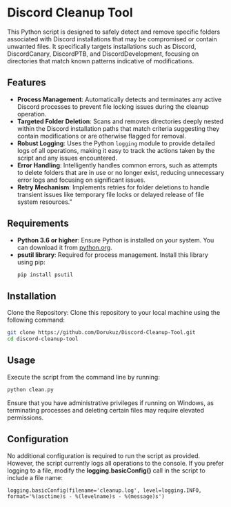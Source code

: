 # Discord Cleanup Tool

This Python script is designed to safely detect and remove specific folders associated with Discord installations that may be compromised or contain unwanted files. It specifically targets installations such as Discord, DiscordCanary, DiscordPTB, and DiscordDevelopment, focusing on directories that match known patterns indicative of modifications.

## Features

- **Process Management**: Automatically detects and terminates any active Discord processes to prevent file locking issues during the cleanup operation.
- **Targeted Folder Deletion**: Scans and removes directories deeply nested within the Discord installation paths that match criteria suggesting they contain modifications or are otherwise flagged for removal.
- **Robust Logging**: Uses the Python `logging` module to provide detailed logs of all operations, making it easy to track the actions taken by the script and any issues encountered.
- **Error Handling**: Intelligently handles common errors, such as attempts to delete folders that are in use or no longer exist, reducing unnecessary error logs and focusing on significant issues.
- **Retry Mechanism**: Implements retries for folder deletions to handle transient issues like temporary file locks or delayed release of file system resources."

## Requirements

- **Python 3.6 or higher**: Ensure Python is installed on your system. You can download it from [python.org](https://www.python.org/downloads/).
- **psutil library**: Required for process management. Install this library using pip:
  ```bash
  pip install psutil
  ```

## Installation

Clone the Repository: Clone this repository to your local machine using the following command:
```bash
git clone https://github.com/Dorukuz/Discord-Cleanup-Tool.git
cd discord-cleanup-tool
```

## Usage

Execute the script from the command line by running:
```bash
python clean.py
```
Ensure that you have administrative privileges if running on Windows, as terminating processes and deleting certain files may require elevated permissions.

## Configuration

No additional configuration is required to run the script as provided. However, the script currently logs all operations to the console. If you prefer logging to a file, modify the **logging.basicConfig()** call in the script to include a file name:

```
logging.basicConfig(filename='cleanup.log', level=logging.INFO, format='%(asctime)s - %(levelname)s - %(message)s')
```
